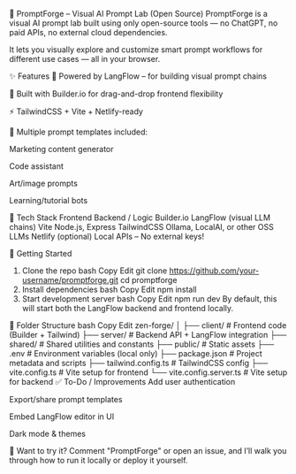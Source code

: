 🧪 PromptForge – Visual AI Prompt Lab (Open Source)
PromptForge is a visual AI prompt lab built using only open-source tools — no ChatGPT, no paid APIs, no external cloud dependencies.

It lets you visually explore and customize smart prompt workflows for different use cases — all in your browser.

✨ Features
🧠 Powered by LangFlow – for building visual prompt chains

🎨 Built with Builder.io for drag-and-drop frontend flexibility

⚡ TailwindCSS + Vite + Netlify-ready

📢 Multiple prompt templates included:

Marketing content generator

Code assistant

Art/image prompts

Learning/tutorial bots

🔧 Tech Stack
Frontend	Backend / Logic
Builder.io	LangFlow (visual LLM chains)
Vite	Node.js, Express
TailwindCSS	Ollama, LocalAI, or other OSS LLMs
Netlify (optional)	Local APIs – No external keys!

🚀 Getting Started
1. Clone the repo
bash
Copy
Edit
git clone https://github.com/your-username/promptforge.git
cd promptforge
2. Install dependencies
bash
Copy
Edit
npm install
3. Start development server
bash
Copy
Edit
npm run dev
By default, this will start both the LangFlow backend and frontend locally.

🧩 Folder Structure
bash
Copy
Edit
zen-forge/
│
├── client/               # Frontend code (Builder + Tailwind)
├── server/               # Backend API + LangFlow integration
├── shared/               # Shared utilities and constants
├── public/               # Static assets
├── .env                  # Environment variables (local only)
├── package.json          # Project metadata and scripts
├── tailwind.config.ts    # TailwindCSS config
├── vite.config.ts        # Vite setup for frontend
└── vite.config.server.ts # Vite setup for backend
✅ To-Do / Improvements
 Add user authentication

 Export/share prompt templates

 Embed LangFlow editor in UI

 Dark mode & themes

💬 Want to try it?
Comment "PromptForge" or open an issue, and I’ll walk you through how to run it locally or deploy it yourself.
